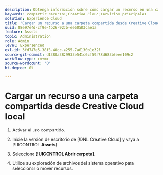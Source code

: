 ```yaml
---
description: Obtenga información sobre cómo cargar un recurso en una carpeta compartida desde el escritorio de Creative Cloud a Experience Cloud.
keywords: compartir recursos;Creative Cloud;servicios principales
solution: Experience Cloud
title: 'Cargar un recurso a una carpeta compartida desde Creative Cloud local '
uuid: 88e97e4d-cf9e-4b26-923b-ee60583cae1a
feature: Assets
topic: Administration
role: Admin
level: Experienced
exl-id: 3fd747e5-38f8-40cc-a255-7a0130b1e32f
source-git-commit: d1380a3829933e541c6cf59a78d683b5eee109c2
workflow-type: tm+mt
source-wordcount: '0'
ht-degree: 0%

---
```


# Cargar un recurso a una carpeta compartida desde Creative Cloud local

1. Activar el uso compartido.

1. Inicie la versión de escritorio de [!DNL Creative Cloud] y vaya a [!UICONTROL **Assets**].

1. Seleccione **[!UICONTROL Abrir carpeta].**

1. Utilice su exploración de archivos del sistema operativo para seleccionar o mover recursos.

